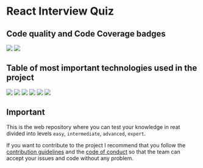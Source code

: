 # React Interview Quiz

## Code quality and Code Coverage badges

<div align="center">
    <div align="left">
        <a href="https://www.codacy.com/gh/Bryan-Herrera-DEV/react-inteview-quiz/dashboard?utm_source=github.com&amp;utm_medium=referral&amp;utm_content=Bryan-Herrera-DEV/react-inteview-quiz&amp;utm_campaign=Badge_Grade"><img src="https://app.codacy.com/project/badge/Grade/17c7b0b6641146c8bf4a1dcc634983ad"/></a>
        <a href="https://www.codacy.com/gh/Bryan-Herrera-DEV/react-inteview-quiz/dashboard?utm_source=github.com&amp;utm_medium=referral&amp;utm_content=Bryan-Herrera-DEV/react-inteview-quiz&amp;utm_campaign=Badge_Coverage"><img src="https://app.codacy.com/project/badge/Coverage/17c7b0b6641146c8bf4a1dcc634983ad"/></a>
    </div>
</div>

## Table of most important technologies used in the project

<div align="center">
    <div align="left">
        <img src="https://img.shields.io/github/package-json/dependency-version/Bryan-Herrera-DEV/react-inteview-quiz/react">
        <img src="https://img.shields.io/github/package-json/dependency-version/Bryan-Herrera-DEV/react-inteview-quiz/typescript">
        <img src="https://img.shields.io/github/package-json/dependency-version/Bryan-Herrera-DEV/react-inteview-quiz/sass">
        <img src="https://img.shields.io/github/package-json/dependency-version/Bryan-Herrera-DEV/react-inteview-quiz/zustand">
        <img src="https://img.shields.io/github/package-json/dependency-version/Bryan-Herrera-DEV/react-inteview-quiz/tailwindcss">
        <img src="https://img.shields.io/github/package-json/dependency-version/Bryan-Herrera-DEV/react-inteview-quiz/vite">
    </div>
</div>

## Important

This is the web repository where you can test your knowledge in reat divided into levels `easy`, `intermediate`, `advanced`, `expert`.

If you want to contribute to the project I recommend that you follow the [contribution guidelines](./CONTRIBUTING.md) and the [code of conduct](./CODE_OF_CONDUCT.md) so that the team can accept your issues and code without any problem.
